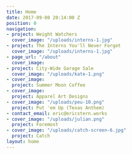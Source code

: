 ```yaml
---
title: Home
date: 2017-09-08 20:14:00 Z
position: 0
navigation:
- project: Weight Watchers
  cover_image: "/uploads/interns-1.jpg"
- project: The Interns You'll Never Forget
  cover_image: "/uploads/interns-1.jpg"
- page_url: "/about"
  cover_image: 
- project: City-Wide Garage Sale
  cover_image: "/uploads/kate-1.png"
- cover_image: 
  project: Summer Moon Coffee
- cover_image: 
  project: Apparel Art Designs
- cover_image: "/uploads/peu-10.png"
  project: Put 'em Up (Texas Anthem)
- contact_email: eric@ericstern.works
- cover_image: "/uploads/julian.png"
  project: Foremost
- cover_image: "/uploads/catch-screen-6.jpg"
  project: Catch
layout: home
---
```


